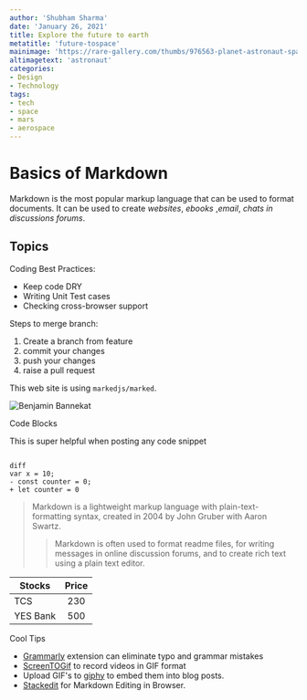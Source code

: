 ```yaml
---
author: 'Shubham Sharma'
date: 'January 26, 2021'
title: Explore the future to earth
metatitle: 'future-tospace'
mainimage: 'https://rare-gallery.com/thumbs/976563-planet-astronaut-space-art-space-digital-art.jpg'
altimagetext: 'astronaut'
categories:
- Design
- Technology
tags:
- tech
- space
- mars
- aerospace 
---
```


# Basics of Markdown
Markdown is the most popular markup language that can be used to format documents. It can be used to create *websites*, *ebooks* ,*email*, *chats in discussions forums*.

## Topics
Coding Best Practices:

* Keep code DRY
* Writing Unit Test cases
* Checking cross-browser support

Steps to merge branch:

1. Create a branch from feature
1. commit your changes
1. push your changes
1. raise a pull request

This web site is using `markedjs/marked`.

![Benjamin Bannekat](https://images3.alphacoders.com/843/843016.jpg)

Code Blocks

This is super helpful when posting any code snippet
 ```

diff
var x = 10;
- const counter = 0;
+ let counter = 0

```

> Markdown is a lightweight markup language with plain-text-formatting syntax, created in 2004 by John Gruber with Aaron Swartz.
>
>> Markdown is often used to format readme files, for writing messages in online discussion forums, and to create rich text using a plain text editor.



|Stocks|Price|
|------|:---:|
|TCS   |230  |
|YES Bank|500|



Cool Tips 

 * [Grammarly](https://marketplace.visualstudio.com/items?itemName=znck.grammarly) extension can eliminate typo and grammar mistakes
 * [ScreenTOGif](https://www.screentogif.com/) to record videos in GIF format
 * Upload GIF's to [giphy](https://giphy.com/) to embed them into blog posts.
 * [Stackedit](https://stackedit.io/) for Markdown Editing in Browser.
